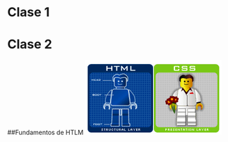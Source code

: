# Clase 1

# Clase 2
##Fundamentos de HTLM
![](https://github.com/JacquieHM/Technolochicas/blob/main/html_css_lego.jpeg)
